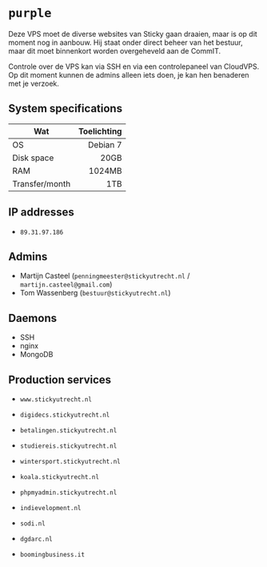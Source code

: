 `purple`
========

Deze VPS moet de diverse websites van Sticky gaan draaien, maar is op dit moment nog in aanbouw. Hij staat onder direct beheer van het bestuur, maar dit moet binnenkort worden overgeheveld aan de CommIT. 

Controle over de VPS kan via SSH en via een controlepaneel van CloudVPS. Op dit moment kunnen de admins alleen iets doen, je kan hen benaderen met je verzoek.

System specifications
---------------------

| Wat            | Toelichting |
| -------------- | ----------: |
| OS             | Debian 7    |
| Disk space     | 20GB        |
| RAM            | 1024MB      |
| Transfer/month | 1TB         |

IP addresses
----------

 - `89.31.97.186`

Admins
------

 - Martijn Casteel (`penningmeester@stickyutrecht.nl` / `martijn.casteel@gmail.com`)
 - Tom Wassenberg (`bestuur@stickyutrecht.nl`)

Daemons
-------

 - SSH
 - nginx
 - MongoDB

Production services
-------------------

 - `www.stickyutrecht.nl`
 - `digidecs.stickyutrecht.nl`
 - `betalingen.stickyutrecht.nl`
 
 - `studiereis.stickyutrecht.nl`
 - `wintersport.stickyutrecht.nl`
 
 - `koala.stickyutrecht.nl`
 - `phpmyadmin.stickyutrecht.nl`

 - `indievelopment.nl`
 - `sodi.nl`
 - `dgdarc.nl`
 - `boomingbusiness.it`

